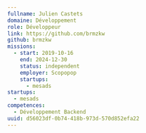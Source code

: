 ```yaml
---
fullname: Julien Castets
domaine: Développement
role: Développeur
link: https://github.com/brmzkw
github: brmzkw
missions:
  - start: 2019-10-16
    end: 2024-12-30
    status: independent
    employer: Scopopop
    startups:
      - mesads
startups:
  - mesads
competences:
  - Développement Backend
uuid: d56023df-0b74-418b-973d-570d852efa22
---
```

